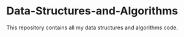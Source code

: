 # Data-Structures-and-Algorithms
This repository contains all my data structures and algorithms code.
